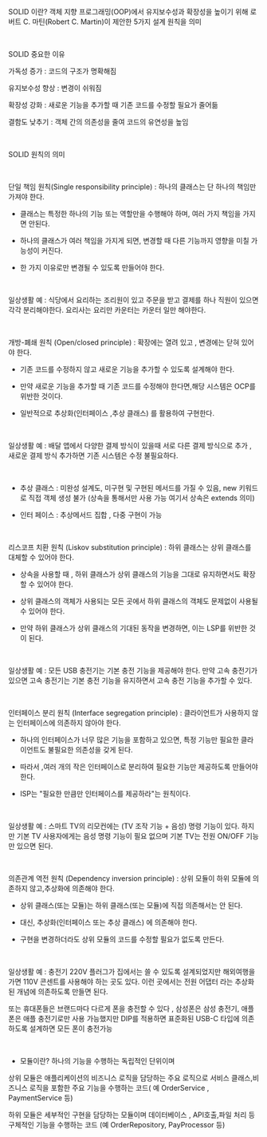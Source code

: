 SOLID 이란? 객체 지향 프로그래밍(OOP)에서 유지보수성과 확장성을 높이기 위해 로버트 C. 마틴(Robert C. Martin)이 제안한 5가지 설계 원칙을 의미

​

SOLID 중요한 이유

가독성 증가 : 코드의 구조가 명확해짐

유지보수성 향상 : 변경이 쉬워짐

확장성 강화 : 새로운 기능을 추가할 때 기존 코드를 수정할 필요가 줄어듦

결함도 낮추기 : 객체 간의 의존성을 줄여 코드의 유연성을 높임

​

SOLID 원칙의 의미

​

단일 책임 원칙(Single responsibility principle) : 하나의 클래스는 단 하나의 책임만 가져야 한다.

- 클래스는 특정한 하나의 기능 또는 역할만을 수행해야 하며, 여러 가지 책임을 가지면 안된다.

- 하나의 클래스가 여러 책임을 가지게 되면, 변경할 때 다른 기능까지 영향을 미칠 가능성이 커진다.

- 한 가지 이유로만 변경될 수 있도록 만들어야 한다. 

​

일상생활 예 : 식당에서 요리하는 조리원이 있고 주문을 받고 결제를 하나 직원이 있으면 각각 분리해야한다.  요리사는 요리만 카운터는 카운터 일만 해야한다.

​

개방-폐쇄 원칙 (Open/closed principle) : 확장에는 열려 있고 , 변경에는 닫혀 있어야 한다.

- 기존 코드를 수정하지 않고 새로운 기능을 추가할 수 있도록 설계해야 한다.

- 만약 새로운 기능을 추가할 때 기존 코드를 수정해야 한다면,해당 시스템은 OCP를 위반한 것이다.

- 일반적으로 추상화(인터페이스 ,추상 클래스) 를 활용하여 구현한다.

​

일상생활 예 : 배달 앱에서 다양한 결제 방식이 있을때 서로 다른 결제 방식으로 추가 , 새로운 결제 방식 추가하면 기존 시스템은 수정 불필요하다.

​

*  추상 클래스 : 미완성 설계도, 미구현 및 구현된 메서드를 가질 수 있음, new 키워드로 직접 객체 생성 불가 (상속을 통해서만 사용 가능 여기서 상속은 extends 의미)

*  인터 페이스 : 추상메서드 집합 ,  다중 구현이 가능

​

리스코프 치환 원칙 (Liskov substitution principle) : 하위 클래스는 상위 클래스를 대체할 수 있어야 한다.

- 상속을 사용할 때 , 하위 클래스가 상위 클래스의 기능을 그대로 유지하면서도 확장할 수 있어야 한다.

- 상위 클래스의 객체가 사용되는 모든 곳에서 하위 클래스의 객체도 문제없이 사용될 수 있어야 한다.

- 만약 하위 클래스가 상위 클래스의 기대된 동작을 변경하면, 이는 LSP를 위반한 것이 된다.

​

일상생활 예 : 모든 USB  충전기는 기본 충전 기능을 제공해야 한다. 만약 고속 충전기가 있으면 고속 충전기는 기본 충전 기능을 유지하면서 고속 충전 기능을 추가할 수 있다.

​

인터페이스 분리 원칙 (Interface segregation principle) : 클라이언트가 사용하지 않는 인터페이스에 의존하지 않아야 한다.

- 하나의 인터페이스가 너무 많은 기능을 포함하고 있으면, 특정 기능만 필요한 클라이언트도 불필요한 의존성을 갖게 된다.

- 따라서 ,여러 개의 작은 인터페이스로 분리하여 필요한 기능만 제공하도록 만들어야 한다.

- ISP는 "필요한 만큼만 인터페이스를 제공하라"는 원칙이다.

​

일상생활 예 : 스마트 TV의 리모컨에는 (TV 조작 기능 + 음성) 명령 기능이 있다.  하지만 기본 TV 사용자에게는 음성 명령 기능이 필요 없으며 기본 TV는 전원 ON/OFF 기능만 있으면 된다.

​

의존관계 역전 원칙 (Dependency inversion principle) : 상위 모듈이 하위 모듈에 의존하지 않고,추상화에 의존해야 한다.

- 상위 클래스(또는 모듈)는 하위 클래스(또는 모듈)에 직접 의존해서는 안 된다.

- 대신, 추상화(인터페이스 또는 추상 클래스) 에 의존해야 한다.

- 구현을 변경하더라도 상위 모듈의 코드를 수정할 필요가 없도록 만든다.

​

일상생활 예 : 충전기 220V 플러그가 집에서는 쓸 수 있도록 설계되었지만 해외여행을 가면 110V 콘센트를 사용해야 하는 곳도 있다. 이런 곳에서는 전원 어댑터 라는 추상화된 개념에 의존하도록 만들면 된다.

또는 휴대폰들은 브랜드마다 다르게 폰을 충전할 수 있다 , 삼성폰은 삼성 충전기, 애플폰은 애플 충전기로만 사용 가능했지만 DIP를 적용하면 표준화된 USB-C 타입에 의존하도록 설계하면 모든 폰이 충전가능

​

* 모듈이란? 하나의 기능을 수행하는 독립적인 단위이며 

상위 모듈은 애플리케이션의 비즈니스 로직을 담당하는 주요 로직으로 서비스 클래스,비즈니스 로직을 포함한 주요 기능을 수행하는 코드( 예 OrderService , PaymentService 등) 

하위 모듈은 세부적인 구현을 담당하는 모듈이며 데이터베이스 , API호출,파일 처리 등 구체적인 기능을 수행하는 코드 (예 OrderRepository, PayProcessor 등)
